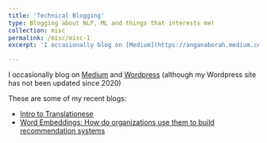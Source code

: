 ```yaml
---
title: 'Technical Blogging'
type: Blogging about NLP, ML and things that interests me! 
collection: misc
permalink: /misc/misc-1
excerpt: 'I occasionally blog on [Medium](https://anganaborah.medium.com/) and [Wordpress](https://tech1840335671.wordpress.com/), although my Wordpress site has not been updated since 2020.:('

---
```


I occasionally blog on [Medium](https://anganaborah.medium.com/) and [Wordpress](https://tech1840335671.wordpress.com/) (although my Wordpress site has not been updated since 2020)

These are some of my recent blogs:
- [Intro to Translationese](https://anganaborah.medium.com/translationese-a-brief-introduction-db4575c0ee69)
- [Word Embeddings: How do organizations use them to build recommendation systems](https://medium.com/mlearning-ai/word-embeddings-how-do-organizations-use-them-for-building-recommendation-systems-e0341cf5e638)

<!-- 
Heading 1
======

Heading 2
======

Heading 3
====== -->
